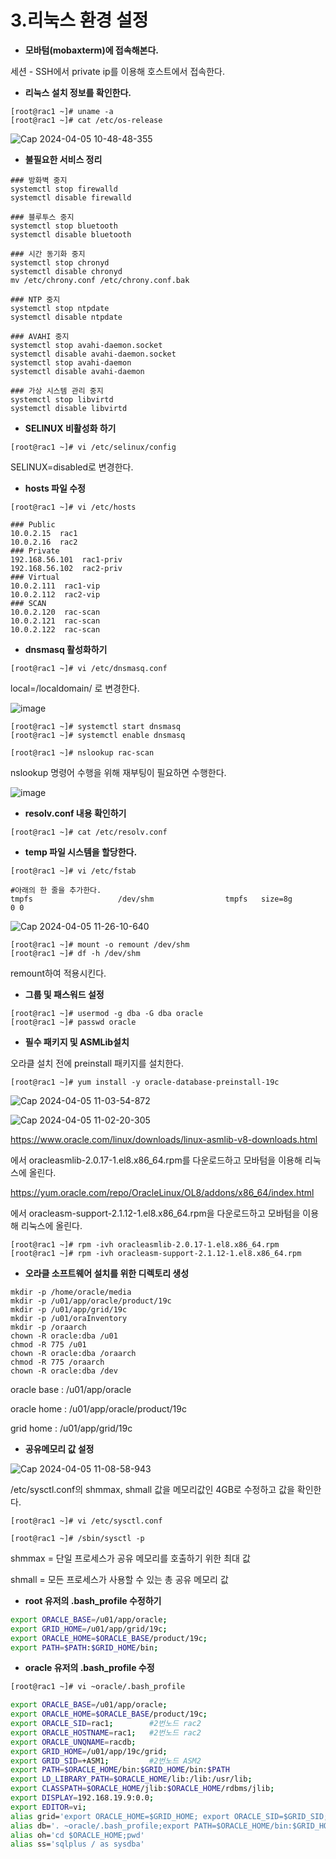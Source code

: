 # **3.리눅스 환경 설정**

- **모바텀(mobaxterm)에 접속해본다.**

세션 - SSH에서 private ip를 이용해 호스트에서 접속한다.

- **리눅스 설치 정보를 확인한다.**

```
[root@rac1 ~]# uname -a
[root@rac1 ~]# cat /etc/os-release
```

![Cap 2024-04-05 10-48-48-355](https://github.com/oraclejyp/19c_rac_inst/assets/133745372/679536ac-c814-4127-b537-889e9b34f1b3)

- **불필요한 서비스 정리**

```
### 방화벽 중지
systemctl stop firewalld
systemctl disable firewalld

### 블루투스 중지
systemctl stop bluetooth
systemctl disable bluetooth

### 시간 동기화 중지
systemctl stop chronyd
systemctl disable chronyd
mv /etc/chrony.conf /etc/chrony.conf.bak

### NTP 중지
systemctl stop ntpdate
systemctl disable ntpdate

### AVAHI 중지
systemctl stop avahi-daemon.socket
systemctl disable avahi-daemon.socket
systemctl stop avahi-daemon
systemctl disable avahi-daemon

### 가상 시스템 관리 중지
systemctl stop libvirtd
systemctl disable libvirtd
```

- **SELINUX 비활성화 하기**

```
[root@rac1 ~]# vi /etc/selinux/config
```

SELINUX=disabled로 변경한다.


- **hosts 파일 수정**
```
[root@rac1 ~]# vi /etc/hosts

### Public
10.0.2.15  rac1
10.0.2.16  rac2        
### Private
192.168.56.101  rac1-priv 
192.168.56.102  rac2-priv
### Virtual
10.0.2.111  rac1-vip 
10.0.2.112  rac2-vip 
### SCAN
10.0.2.120  rac-scan    
10.0.2.121  rac-scan    
10.0.2.122  rac-scan    
```

- **dnsmasq 활성화하기**

```
[root@rac1 ~]# vi /etc/dnsmasq.conf
```

local=/localdomain/ 로 변경한다.

![image](https://github.com/oraclejyp/19c_rac_inst/assets/133745372/69ecbd74-979d-4432-92cc-b9fd39c33950)

```
[root@rac1 ~]# systemctl start dnsmasq
[root@rac1 ~]# systemctl enable dnsmasq

[root@rac1 ~]# nslookup rac-scan
```

nslookup 명령어 수행을 위해 재부팅이 필요하면 수행한다.

![image](https://github.com/oraclejyp/19c_rac_inst/assets/133745372/5716153f-6012-4c39-8617-a7c84fca9254)

- **resolv.conf 내용 확인하기**

```
[root@rac1 ~]# cat /etc/resolv.conf
```

- **temp 파일 시스템을 할당한다.**

```
[root@rac1 ~]# vi /etc/fstab

#아래의 한 줄을 추가한다.
tmpfs                   /dev/shm                tmpfs   size=8g         0 0
```

![Cap 2024-04-05 11-26-10-640](https://github.com/oraclejyp/19c_rac_inst/assets/133745372/27d33d59-f198-4c40-b458-b89a32c3d855)

```
[root@rac1 ~]# mount -o remount /dev/shm
[root@rac1 ~]# df -h /dev/shm
```

remount하여 적용시킨다.


- **그룹 및 패스워드 설정**

```
[root@rac1 ~]# usermod -g dba -G dba oracle
[root@rac1 ~]# passwd oracle
```

- **필수 패키지 및 ASMLib설치**

오라클 설치 전에 preinstall 패키지를 설치한다.

```
[root@rac1 ~]# yum install -y oracle-database-preinstall-19c
```

![Cap 2024-04-05 11-03-54-872](https://github.com/oraclejyp/19c_rac_inst/assets/133745372/e4e5d105-bd42-4ee8-ba34-1fd685e48030)

![Cap 2024-04-05 11-02-20-305](https://github.com/oraclejyp/19c_rac_inst/assets/133745372/e3a34bf0-10c1-4610-9638-5965436ff5b8)

https://www.oracle.com/linux/downloads/linux-asmlib-v8-downloads.html

에서 oracleasmlib-2.0.17-1.el8.x86_64.rpm를 다운로드하고 모바텀을 이용해 리눅스에 올린다.

https://yum.oracle.com/repo/OracleLinux/OL8/addons/x86_64/index.html

에서 oracleasm-support-2.1.12-1.el8.x86_64.rpm을 다운로드하고 모바텀을 이용해 리눅스에 올린다.

```
[root@rac1 ~]# rpm -ivh oracleasmlib-2.0.17-1.el8.x86_64.rpm
[root@rac1 ~]# rpm -ivh oracleasm-support-2.1.12-1.el8.x86_64.rpm
```

- **오라클 소프트웨어 설치를 위한 디렉토리 생성**

```
mkdir -p /home/oracle/media
mkdir -p /u01/app/oracle/product/19c
mkdir -p /u01/app/grid/19c
mkdir -p /u01/oraInventory
mkdir -p /oraarch
chown -R oracle:dba /u01
chmod -R 775 /u01
chown -R oracle:dba /oraarch
chmod -R 775 /oraarch
chown -R oracle:dba /dev
```

oracle base : /u01/app/oracle

oracle home : /u01/app/oracle/product/19c

grid home   : /u01/app/grid/19c

- **공유메모리 값 설정**

![Cap 2024-04-05 11-08-58-943](https://github.com/oraclejyp/19c_rac_inst/assets/133745372/f085db69-3f8b-4ec9-ae7a-a079b27928bd)

/etc/sysctl.conf의 shmmax, shmall 값을 메모리값인 4GB로 수정하고 값을 확인한다.

```
[root@rac1 ~]# vi /etc/sysctl.conf

[root@rac1 ~]# /sbin/sysctl -p
```

shmmax = 단일 프로세스가 공유 메모리를 호출하기 위한 최대 값

shmall = 모든 프로세스가 사용할 수 있는 총 공유 메모리 값

- **root 유저의 .bash_profile 수정하기**

```bash
export ORACLE_BASE=/u01/app/oracle;
export GRID_HOME=/u01/app/grid/19c;
export ORACLE_HOME=$ORACLE_BASE/product/19c;
export PATH=$PATH:$GRID_HOME/bin;
```

- **oracle 유저의 .bash_profile 수정**

```bash
[root@rac1 ~]# vi ~oracle/.bash_profile

export ORACLE_BASE=/u01/app/oracle;
export ORACLE_HOME=$ORACLE_BASE/product/19c;
export ORACLE_SID=rac1;        #2번노드 rac2
export ORACLE_HOSTNAME=rac1;   #2번노드 rac2
export ORACLE_UNQNAME=racdb;
export GRID_HOME=/u01/app/19c/grid;
export GRID_SID=+ASM1;         #2번노드 ASM2
export PATH=$ORACLE_HOME/bin:$GRID_HOME/bin:$PATH
export LD_LIBRARY_PATH=$ORACLE_HOME/lib:/lib:/usr/lib;
export CLASSPATH=$ORACLE_HOME/jlib:$ORACLE_HOME/rdbms/jlib;
export DISPLAY=192.168.19.9:0.0;
export EDITOR=vi;
alias grid='export ORACLE_HOME=$GRID_HOME; export ORACLE_SID=$GRID_SID; export PATH=$ORACLE_HOME/bin:$GRID_HOME/bin:$PATH; echo $ORACLE_SID; echo $ORACLE_HOME'
alias db='. ~oracle/.bash_profile;export PATH=$ORACLE_HOME/bin:$GRID_HOME/bin:$PATH; echo $ORACLE_SID;echo $ORACLE_HOME'
alias oh='cd $ORACLE_HOME;pwd'
alias ss='sqlplus / as sysdba'
```
